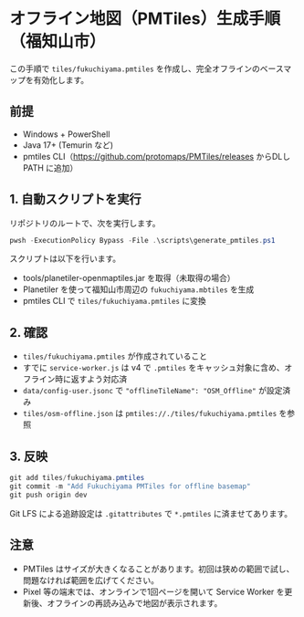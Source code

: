 # オフライン地図（PMTiles）生成手順（福知山市）

この手順で `tiles/fukuchiyama.pmtiles` を作成し、完全オフラインのベースマップを有効化します。

## 前提
- Windows + PowerShell
- Java 17+ (Temurin など)
- pmtiles CLI（https://github.com/protomaps/PMTiles/releases からDLし PATH に追加）

## 1. 自動スクリプトを実行
リポジトリのルートで、次を実行します。

```powershell
pwsh -ExecutionPolicy Bypass -File .\scripts\generate_pmtiles.ps1
```

スクリプトは以下を行います。
- tools/planetiler-openmaptiles.jar を取得（未取得の場合）
- Planetiler を使って福知山市周辺の `fukuchiyama.mbtiles` を生成
- pmtiles CLI で `tiles/fukuchiyama.pmtiles` に変換

## 2. 確認
- `tiles/fukuchiyama.pmtiles` が作成されていること
- すでに `service-worker.js` は v4 で `.pmtiles` をキャッシュ対象に含め、オフライン時に返すよう対応済
- `data/config-user.jsonc` で `"offlineTileName": "OSM_Offline"` が設定済み
- `tiles/osm-offline.json` は `pmtiles://./tiles/fukuchiyama.pmtiles` を参照

## 3. 反映
```powershell
git add tiles/fukuchiyama.pmtiles
git commit -m "Add Fukuchiyama PMTiles for offline basemap"
git push origin dev
```

Git LFS による追跡設定は `.gitattributes` で `*.pmtiles` に済ませてあります。

## 注意
- PMTiles はサイズが大きくなることがあります。初回は狭めの範囲で試し、問題なければ範囲を広げてください。
- Pixel 等の端末では、オンラインで1回ページを開いて Service Worker を更新後、オフラインの再読み込みで地図が表示されます。
